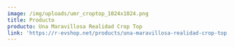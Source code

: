 ```yaml
---
image: /img/uploads/umr_croptop_1024x1024.png
title: Producto
producto: Una Maravillosa Realidad Crop Top
link: 'https://r-evshop.net/products/una-maravillosa-realidad-crop-top'
---
```


